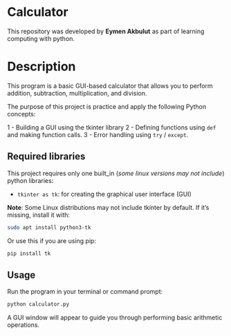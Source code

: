 # Calculator

This repository was developed by **Eymen Akbulut** as part of learning computing with python.

# Description

This program is a basic GUI-based calculator that allows you to perform addition, subtraction, multiplication, and division.

The purpose of this project is practice and apply the following Python concepts:

1 - Building a GUI using the tkinter library
2 - Defining functions using `def` and making function calls.
3 - Error handling using `try` / `except`.

## Required libraries

This project requires only one built_in (*some linux versions may not include*) python libraries:

- `tkinter as tk`: for creating the graphical user interface (GUI)

**Note**: Some Linux distributions may not include tkinter by default. If it’s missing, install it with:
```bash
sudo apt install python3-tk
```
Or use this if you are using pip:
```bash
pip install tk
```

## Usage

Run the program in your terminal or command prompt:  
```bash
python calculator.py
```
A GUI window will appear to guide you through performing basic arithmetic operations.
